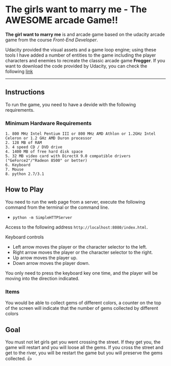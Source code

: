 # The girls want to marry me - The AWESOME arcade Game!!

**The girl want to marry me** is and arcade game based on the udacity arcade game from the course *Front-End Developer*. 

Udacity provided the visual assets and a game loop engine; using these tools I have added a number of entities to the game including the player characters and enemies to recreate the classic arcade game **Frogger**. If you want to download the code provided by Udacity, you can check the following [link](https://github.com/udacity/frontend-nanodegree-arcade-game)

____________________________________________

## Instructions

To run the game, you need to have a devide with the following requirements.

### Minimum Hardware Requirements
	1. 800 MHz Intel Pentium III or 800 MHz AMD Athlon or 1.2GHz Intel Celeron or 1.2 GHz AMD Duron processor 
	2. 128 MB of RAM
	3. 4 speed CD / DVD drive
	4. 1400 MB of free hard disk space 
	5. 32 MB video card with DirectX 9.0 compatible drivers  ("GeForce2"/"Radeon 8500" or better)
	6. Keyboard
	7. Mouse
	8. python 2.7/3.1

## How to Play

You need to run the web page from a server, execute the following command from the terminal or the command line.


* `python -m SimpleHTTPServer`

Access to the following address `http://localhost:8080/index.html`.


Keyboard controls

- Left arrow moves the player or the character selector to the left.
- Right arrow moves the player or the character selector to the right.
- Up arrow moves the player up.
- Down arrow moves the player down.

You only need to press the keyboard key one time, and the player will be moving into the direction indicated.

### Items

You would be able to collect gems of different colors, a counter on the top of the screen will indicate that the number of gems collected by different colors

## Goal

You must not let girls get you went crossing the street. If they get you, the game will restart and you will loose all the gems. If you cross the street and get to the river, you will be restart the game but you will preserve the gems collected. :+1:
